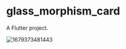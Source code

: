 # glass_morphism_card

A Flutter project.

![1679373481443](https://user-images.githubusercontent.com/78271793/226520143-b854a3fe-097d-4fc7-84e5-c254210321ef.jpg)
